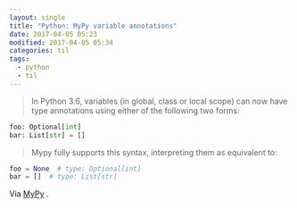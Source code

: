 ```yaml
---
layout: single
title: "Python: MyPy variable annotations"
date: 2017-04-05 05:23
modified: 2017-04-05 05:34
categories: til
tags:
  - python
  - til
---
```


> In Python 3.6, variables (in global, class or local scope) can now have type annotations
using either of the following two forms:

```python
foo: Optional[int]
bar: List[str] = []
```

> Mypy fully supports this syntax, interpreting them as equivalent to:

```python
foo = None  # type: Optional[int]
bar = []  # type: List[str]
```

Via [MyPy](https://mypy.readthedocs.io/en/latest/)
.
